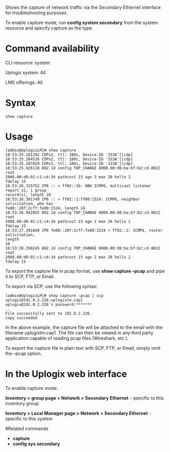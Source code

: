 <!-- 5.4 -->

Shows the capture of network traffic via the Secondary Ethernet interface for troubleshooting purposes.

To enable capture mode, run **config system secondary** from the system resource and specify capture as the type.


# Command availability 

CLI resource: system

Uplogix system: All

LMS offerings: All

# Syntax

```
show capture
```

# Usage

```
[admin@UplogixLM]# show capture
18:53:25.281292 CDPv2, ttl: 180s, Device-ID '333A'[|cdp]
18:53:25.284526 CDPv2, ttl: 180s, Device-ID '333A'[|cdp]
18:53:25.287029 CDPv2, ttl: 180s, Device-ID '333A'[|cdp]
18:53:25.926118 802.1d config TOP_CHANGE 8000.00:d0:ba:bf:62:cd.8022 root
2000.00:d0:01:c1:c4:34 pathcost 23 age 3 max 20 hello 2
fdelay 15
18:53:26.315752 IP6 :: > ff02::16: HBH ICMP6, multicast listener report v2, 1 group
record(s), length 28
18:53:26.391749 IP6 :: > ff02::1:ff00:1524: ICMP6, neighbor solicitation, who has
fe80::20f:2cff:fe00:1524, length 24
18:53:26.942055 802.1d config TOP_CHANGE 8000.00:d0:ba:bf:62:cd.8022 root
2000.00:d0:01:c1:c4:34 pathcost 23 age 2 max 20 hello 2
fdelay 15
18:53:27.391840 IP6 fe80::20f:2cff:fe00:1524 > ff02::2: ICMP6, router solicitation,
length
16
18:53:28.358245 802.1d config TOP_CHANGE 8000.00:d0:ba:bf:62:cd.8022 root
2000.00:d0:01:c1:c4:34 pathcost 23 age 2 max 20 hello 2
fdelay 15
```
To export the capture file in pcap format, use **show capture –pcap** and pipe it to SCP, FTP, or Email.

To export via SCP, use the following syntax:

```
[admin@UplogixLM]# show capture -pcap | scp uplogix@192.0.2.226:uplogixlm.cap1
uplogix@192.0.2.226's password:*******
..
File successfully sent to 192.0.2.226.
copy succeeded
```
In the above example, the capture file will be attached to the email with the filename uplogixlm.cap1. The file can then be viewed in any third party application capable of reading pcap files (Wireshark, etc.).

To export the capture file in plain text with SCP, FTP, or Email, simply omit the –pcap option.

# In the Uplogix web interface

To enable capture mode:

**Inventory > group page > Network > Secondary Ethernet** - specific to this inventory group

**Inventory > Local Manager page > Network > Secondary Ethernet** - specific to this system

#Related commands

- **capture**
- **config sys secondary**


